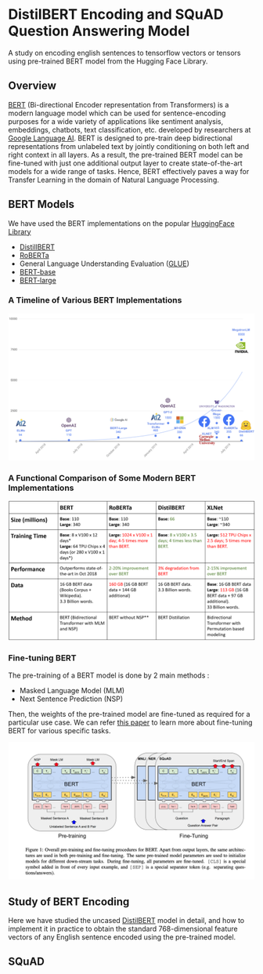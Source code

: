 # DistilBERT Encoding and SQuAD Question Answering Model
A study on encoding english sentences to tensorflow vectors or tensors using pre-trained BERT model from the Hugging Face Library.

## Overview 

[BERT](https://arxiv.org/abs/1810.04805) (Bi-directional Encoder representation from Transformers) is a modern language model which can be used for sentence-encoding purposes for a wide variety of applications like sentiment analysis, embeddings, chatbots, text classification, etc. developed by researchers at [Google Language AI](https://research.google/teams/language/). BERT is designed to pre-train deep bidirectional representations from unlabeled text by jointly conditioning on both left and right context in all layers. As a result, the pre-trained BERT model can be fine-tuned with just one additional output layer to create state-of-the-art models for a wide range of tasks. Hence, BERT effectively paves a way for Transfer Learning in the domain of Natural Language Processing.

## BERT Models

We have used the BERT implementations on the popular [HuggingFace Library](https://huggingface.co/)

- [DistillBERT](https://huggingface.co/transformers/model_doc/distilbert.html)
- [RoBERTa](https://huggingface.co/transformers/model_doc/roberta.html)
- General Language Understanding Evaluation ([GLUE](https://gluebenchmark.com/))
- [BERT-base](https://huggingface.co/bert-base-uncased)
- [BERT-large](https://huggingface.co/bert-large-uncased)




### A Timeline of Various BERT Implementations

![Timeline of the Implementations of BERT](BERT_Timeline.png)


### A Functional Comparison of Some Modern BERT Implementations

![Comparison of Various BERT Models](BERT_Comparison.png)


### Fine-tuning BERT 

The pre-training of a BERT model is done by 2 main methods :
- Masked Language Model (MLM)
- Next Sentence Prediction (NSP)

Then, the weights of the pre-trained model are fine-tuned as required for a particular use case. We can refer [this paper](https://arxiv.org/pdf/1810.04805.pdf) to learn more about fine-tuning BERT for various specific tasks. 

![BERT Pre-Training and Fine-tuning](BERT_Training.png)


## Study of BERT Encoding

Here we have studied the uncased [DistilBERT](https://arxiv.org/abs/1910.01108) model in detail, and how to implement it in practice to obtain the standard 768-dimensional feature vectors of any English sentence encoded using the pre-trained model. 

## SQuAD
